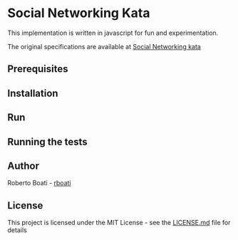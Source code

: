 # Social Networking Kata
This implementation is written in javascript for fun and experimentation.

The original specifications are available at [Social Networking kata](https://github.com/xpeppers/social_networking_kata_kata)

## Prerequisites

## Installation

## Run

## Running the tests

## Author
Roberto Boati - [rboati](https://github.com/rboati)

## License
This project is licensed under the MIT License - see the [LICENSE.md](LICENSE.md) file for details